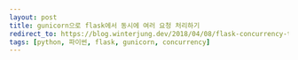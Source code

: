 ```yaml
---
layout: post
title: gunicorn으로 flask에서 동시에 여러 요청 처리하기
redirect_to: https://blog.winterjung.dev/2018/04/08/flask-concurrency-test
tags: [python, 파이썬, flask, gunicorn, concurrency]
---
```

